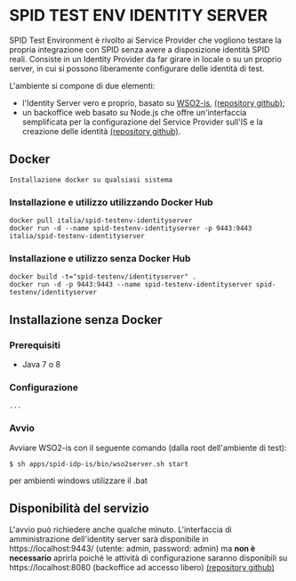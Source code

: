 # SPID TEST ENV IDENTITY SERVER

SPID Test Environment è rivolto ai Service Provider che vogliono testare la propria integrazione con SPID senza avere a disposizione identità SPID reali.
Consiste in un Identity Provider da far girare in locale o su un proprio server, in cui si possono liberamente configurare delle identità di test.

L'ambiente si compone di due elementi:
* l'Identity Server vero e proprio, basato su [WSO2-is](https://github.com/wso2/product-is), [(repository github)](https://github.com/italia/spid-testenv-identityserver);
* un backoffice web basato su Node.js che offre un'interfaccia semplificata per la configurazione del Service Provider sull'IS e la creazione delle identità [(repository github)](https://github.com/italia/spid-testenv-backoffice).

## Docker

```
Installazione docker su qualsiasi sistema
```

### Installazione e utilizzo utilizzando Docker Hub

```
docker pull italia/spid-testenv-identityserver
docker run -d --name spid-testenv-identityserver -p 9443:9443 italia/spid-testenv-identityserver
```

### Installazione e utilizzo senza Docker Hub
```
docker build -t="spid-testenv/identityserver" .
docker run -d -p 9443:9443 --name spid-testenv-identityserver spid-testenv/identityserver
```

## Installazione senza Docker

### Prerequisiti

* Java 7 o 8

### Configurazione

```
...
```

### Avvio

Avviare WSO2-is con il seguente comando (dalla root dell'ambiente di test):

```
$ sh apps/spid-idp-is/bin/wso2server.sh start
```
per ambienti windows utilizzare il .bat

## Disponibilità del servizio

L'avvio può richiedere anche qualche minuto.
L'interfaccia di amministrazione dell'identity server sarà disponibile in https://localhost:9443/ (utente: admin, password: admin) 
ma **non è necessario** aprirla poiché le attività di configurazione saranno disponibili su https://localhost:8080 (backoffice ad accesso libero) [(repository github)](https://github.com/italia/spid-testenv-backoffice)
